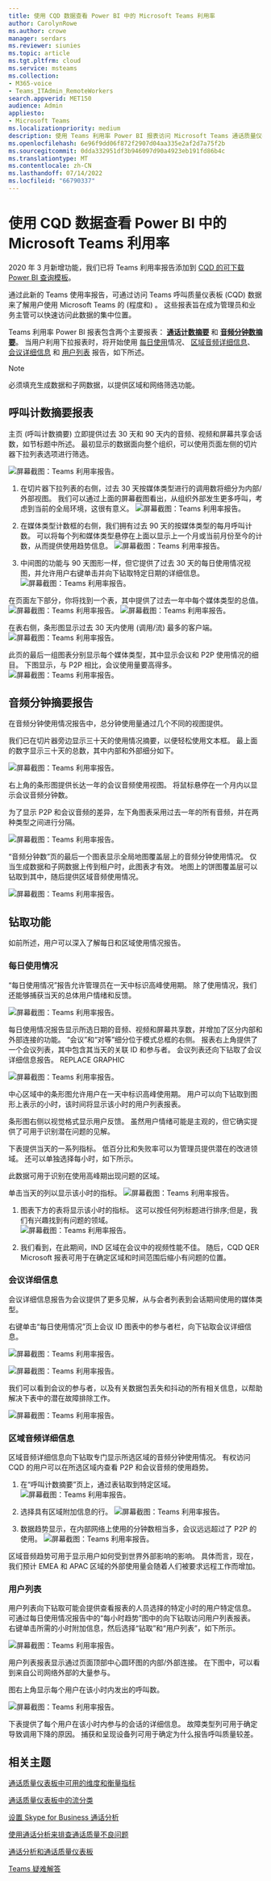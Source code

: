 ```yaml
---
title: 使用 CQD 数据查看 Power BI 中的 Microsoft Teams 利用率
author: CarolynRowe
ms.author: crowe
manager: serdars
ms.reviewer: siunies
ms.topic: article
ms.tgt.pltfrm: cloud
ms.service: msteams
ms.collection:
- M365-voice
- Teams_ITAdmin_RemoteWorkers
search.appverid: MET150
audience: Admin
appliesto:
- Microsoft Teams
ms.localizationpriority: medium
description: 使用 Teams 利用率 Power BI 报表访问 Microsoft Teams 通话质量仪表板 (CQD) 数据，以跟踪组织中的 Microsoft Teams 使用情况。
ms.openlocfilehash: 6e96f9dd06f872f2907d04aa335e2af2d7a75f2b
ms.sourcegitcommit: 0dda332951df3b946097d90a4923eb191fd86b4c
ms.translationtype: MT
ms.contentlocale: zh-CN
ms.lasthandoff: 07/14/2022
ms.locfileid: "66790337"
---
```

# <a name="view-microsoft-teams-utilization-in-power-bi-using-cqd-data"></a>使用 CQD 数据查看 Power BI 中的 Microsoft Teams 利用率

2020 年 3 月新增功能，我们已将 Teams 利用率报告添加到 [CQD 的可下载 Power BI 查询模板](https://github.com/MicrosoftDocs/OfficeDocs-SkypeForBusiness/blob/live/Teams/downloads/CQD-Power-BI-query-templates.zip?raw=true)。 

通过此新的 Teams 使用率报告，可通过访问 Teams 呼叫质量仪表板 (CQD) 数据来了解用户使用 Microsoft Teams 的 (程度和) 。 这些报表旨在成为管理员和业务主管可以快速访问此数据的集中位置。

Teams 利用率 Power BI 报表包含两个主要报表： **[通话计数摘要](#call-count-summary-report)** 和 **[音频分钟数摘要](#audio-minutes-summary-report)**。 当用户利用下拉报表时，将开始使用 [每日使用](#daily-usage)情况、 [区域音频详细信息](#regional-audio-details)、 [会议详细信息](#conference-details) 和 [用户列表](#user-list) 报告，如下所述。

> [!NOTE]
> 必须填充生成数据和子网数据，以提供区域和网络筛选功能。

## <a name="call-count-summary-report"></a>呼叫计数摘要报表

主页 (呼叫计数摘要) 立即提供过去 30 天和 90 天内的音频、视频和屏幕共享会话数，如节标题中所述。 最初显示的数据面向整个组织，可以使用页面左侧的切片器下拉列表选项进行筛选。

![屏幕截图：Teams 利用率报告。](media/CQD-teams-utilization-report1.png)

1. 在切片器下拉列表的右侧，过去 30 天按媒体类型进行的调用数将细分为内部/外部视图。 我们可以通过上面的屏幕截图看出，从组织外部发生更多呼叫，考虑到当前的全局环境，这很有意义。
  ![屏幕截图：Teams 利用率报告。](media/CQD-teams-utilization-report2.png)

1. 在媒体类型计数框的右侧，我们拥有过去 90 天的按媒体类型的每月呼叫计数。 可以将每个列和媒体类型悬停在上面以显示上一个月或当前月份至今的计数，从而提供使用趋势信息。
  ![屏幕截图：Teams 利用率报告。](media/CQD-teams-utilization-report3.png)
 

1. 中间图的功能与 90 天图形一样，但它提供了过去 30 天的每日使用情况视图，并允许用户右键单击并向下钻取特定日期的详细信息。
  ![屏幕截图：Teams 利用率报告。](media/CQD-teams-utilization-report4.png)

在页面左下部分，你将找到一个表，其中提供了过去一年中每个媒体类型的总值。 
    ![屏幕截图：Teams 利用率报告。](media/CQD-teams-utilization-report5.png)
    ![屏幕截图：Teams 利用率报告。](media/CQD-teams-utilization-report6.png)   

在表右侧，条形图显示过去 30 天内使用 (调用/流) 最多的客户端。
   ![屏幕截图：Teams 利用率报告。](media/CQD-teams-utilization-report7.png)

此页的最后一组图表分别显示每个媒体类型，其中显示会议和 P2P 使用情况的细目。 下图显示，与 P2P 相比，会议使用量要高得多。
  ![屏幕截图：Teams 利用率报告。](media/CQD-teams-utilization-report8.png)

## <a name="audio-minutes-summary-report"></a>音频分钟摘要报告

在音频分钟使用情况报告中，总分钟使用量通过几个不同的视图提供。 

我们已在切片器旁边显示三十天的使用情况摘要，以便轻松使用文本框。 最上面的数字显示三十天的总数，其中内部和外部细分如下。

![屏幕截图：Teams 利用率报告。](media/CQD-teams-utilization-report9.png)

右上角的条形图提供长达一年的会议音频使用视图。 将鼠标悬停在一个月内以显示会议音频分钟数。

为了显示 P2P 和会议音频的差异，左下角图表采用过去一年的所有音频，并在两种类型之间进行分隔。

![屏幕截图：Teams 利用率报告。](media/CQD-teams-utilization-report10.png)

“音频分钟数”页的最后一个图表显示全局地图覆盖层上的音频分钟使用情况。 仅当生成数据和子网数据上传到租户时，此图表才有效。 地图上的饼图覆盖层可以钻取到其中，随后提供区域音频使用情况。

![屏幕截图：Teams 利用率报告。](media/CQD-teams-utilization-report11.png)


## <a name="drill-through-capabilities"></a>钻取功能

如前所述，用户可以深入了解每日和区域使用情况报告。

### <a name="daily-usage"></a>每日使用情况

“每日使用情况”报告允许管理员在一天中标识高峰使用期。 除了使用情况，我们还能够捕获当天的总体用户情绪和反馈。

![屏幕截图：Teams 利用率报告。](media/CQD-teams-utilization-report12.png)

每日使用情况报告显示所选日期的音频、视频和屏幕共享数，并增加了区分内部和外部连接的功能。 “会议”和“对等”细分位于模式总框的右侧。 报表右上角提供了一个会议列表，其中包含其当天的关联 ID 和参与者。 会议列表还向下钻取了会议详细信息报告。 REPLACE GRAPHIC

![屏幕截图：Teams 利用率报告。](media/CQD-teams-utilization-report13.png)

中心区域中的条形图允许用户在一天中标识高峰使用期。 用户可以向下钻取到图形上表示的小时，该时间将显示该小时的用户列表报表。

条形图右侧以视觉格式显示用户反馈。 虽然用户情绪可能是主观的，但它确实提供了可用于识别潜在问题的见解。

下表提供当天的一系列指标。 低百分比和失败率可以为管理员提供潜在的改进领域。 还可以单独选择每小时，如下所示。

此数据可用于识别在使用高峰期出现问题的区域。


单击当天的列以显示该小时的指标。
![屏幕截图：Teams 利用率报告。](media/CQD-teams-utilization-report14.png)
  
  1.  图表下方的表将显示该小时的指标。 这可以按任何列标题进行排序;但是，我们有兴趣找到有问题的领域。  
    ![屏幕截图：Teams 利用率报告。](media/CQD-teams-utilization-report15.png)
    
  2.  我们看到，在此期间，IND 区域在会议中的视频性能不佳。 随后，CQD QER Microsoft 报表可用于在确定区域和时间范围后缩小有问题的位置。

### <a name="conference-details"></a>会议详细信息

会议详细信息报告为会议提供了更多见解，从与会者列表到会话期间使用的媒体类型。

右键单击“每日使用情况”页上会议 ID 图表中的参与者栏，向下钻取会议详细信息。

![屏幕截图：Teams 利用率报告。](media/CQD-teams-utilization-report24.png)

![屏幕截图：Teams 利用率报告。](media/CQD-teams-utilization-report25.png)
  

我们可以看到会议的参与者，以及有关数据包丢失和抖动的所有相关信息，以帮助解决下表中的潜在故障排除工作。

![屏幕截图：Teams 利用率报告。](media/CQD-teams-utilization-report26.png)


### <a name="regional-audio-details"></a>区域音频详细信息

区域音频详细信息向下钻取专门显示所选区域的音频分钟使用情况。 有权访问 CQD 的用户可以在所选区域内查看 P2P 和会议音频的使用趋势。

1.  在“呼叫计数摘要”页上，通过表钻取到特定区域。
  ![屏幕截图：Teams 利用率报告。](media/CQD-teams-utilization-report16.png)

2.  选择具有区域附加信息的行。
  ![屏幕截图：Teams 利用率报告。](media/CQD-teams-utilization-report17.png)

3.  数据趋势显示，在内部网络上使用的分钟数相当多，会议远远超过了 P2P 的使用。
  ![屏幕截图：Teams 利用率报告。](media/CQD-teams-utilization-report18.png)

区域音频趋势可用于显示用户如何受到世界外部影响的影响。 具体而言，现在，我们预计 EMEA 和 APAC 区域的外部使用量会随着人们被要求远程工作而增加。


### <a name="user-list"></a>用户列表

用户列表向下钻取可能会提供查看报表的人员选择的特定小时的用户特定信息。 可通过每日使用情况报告中的“每小时趋势”图中的向下钻取访问用户列表报表。 右键单击所需的小时附加信息，然后选择“钻取”和“用户列表”，如下所示。

![屏幕截图：Teams 利用率报告。](media/CQD-teams-utilization-report19.png)

用户列表报表显示通过页面顶部中心圆环图的内部/外部连接。 在下图中，可以看到来自公司网络外部的大量参与。

图右上角显示每个用户在该小时内发出的呼叫数。

![屏幕截图：Teams 利用率报告。](media/CQD-teams-utilization-report20.png)

下表提供了每个用户在该小时内参与的会话的详细信息。 故障类型列可用于确定导致调用下降的原因。 捕获和呈现设备列可用于确定为什么报告呼叫质量较差。


## <a name="related-topics"></a>相关主题

[通话质量仪表板中可用的维度和衡量指标](dimensions-and-measures-available-in-call-quality-dashboard.md)

[通话质量仪表板中的流分类](stream-classification-in-call-quality-dashboard.md)

[设置 Skype for Business 通话分析](set-up-call-analytics.md)

[使用通话分析来排查通话质量不良问题](use-call-analytics-to-troubleshoot-poor-call-quality.md)

[通话分析和通话质量仪表板](./monitor-call-quality-qos.md)

[Teams 疑难解答](/MicrosoftTeams/troubleshoot/teams)
